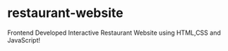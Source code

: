 # restaurant-website
Frontend Developed Interactive Restaurant Website using HTML,CSS and JavaScript!
